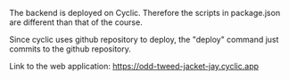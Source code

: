 The backend is deployed on Cyclic. Therefore the scripts in package.json are different than that of the course.

Since cyclic uses github repository to deploy, the "deploy" command just commits to the github repository.

Link to the web application: https://odd-tweed-jacket-jay.cyclic.app
